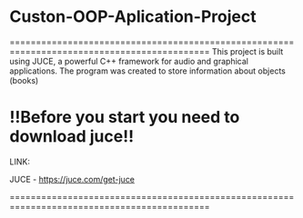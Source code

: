 # Custon-OOP-Aplication-Project

============================================================================================
This project is built using JUCE, a powerful C++ framework for audio and graphical applications. 
The program was created to store information about objects (books)                              
  												
!!Before you start you need to download juce!!							
=================================================================================================
LINK: 												
												
JUCE - https://juce.com/get-juce								
												
============================================================================================
